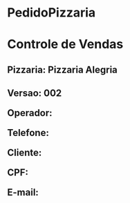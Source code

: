 # PedidoPizzaria

<h1>Controle de Vendas</h1>

<h2>Pizzaria: Pizzaria Alegria<h2>

<p>Versao: 002</p>
<p>Operador:</p>

<p>Telefone:</p>
<p>Cliente:</p>
<p>CPF:</p>
<p>E-mail:</p>
